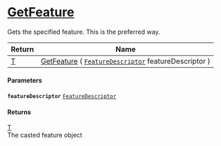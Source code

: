 # [GetFeature](./Signature--GetFeature.md)

Gets the specified feature. This is the preferred way.

| Return | Name | 
| --- | --- | 
| [T](./Signature--GetFeature.md) | [GetFeature](./Signature--GetFeature.md) ( [`FeatureDescriptor`](./../FeatureDescriptor.md) featureDescriptor ) | 


#### Parameters
**`featureDescriptor`**  [`FeatureDescriptor`](./../FeatureDescriptor.md)<br>
#### Returns
[T](./Signature--GetFeature.md)<br>
The casted feature object